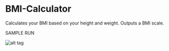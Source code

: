 # BMI-Calculator
Calculates your BMI based on your height and weight.
Outputs a BMI scale.

SAMPLE RUN


![alt tag](https://cloud.githubusercontent.com/assets/15160975/13000953/a0d258ca-d115-11e5-9c09-b436a54d4f47.PNG "Sample Run")
